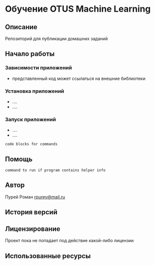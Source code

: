 # Обучение OTUS Machine Learning

## Описание

Репозиторий для публикации домашних заданий

## Начало работы

### Зависимости приложений

* представленный код может ссылаться на внешние библиотеки

### Установка приложений

* ....
* ....

### Запуск приложений

* ....
* ....
```
code blocks for commands
```

## Помощь

```
command to run if program contains helper info
```

## Автор

Пурей Роман [rpurey@mail.ru](mailto:rpurey@mail.ru)

## История версий

## Лицензирование

Проект пока не попадает под действие какой-либо лицензии

## Использованные ресурсы

